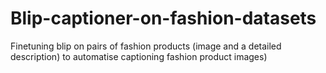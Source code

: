 # Blip-captioner-on-fashion-datasets
Finetuning blip on pairs of fashion products (image and a detailed description) to automatise captioning fashion product images)
